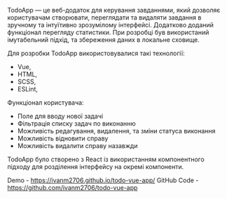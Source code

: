 TodoApp — це веб-додаток для керування завданнями, який дозволяє користувачам створювати, переглядати та видаляти завдання в зручному та інтуїтивно зрозумілому інтерфейсі. Додатково доданий функціонал перегляду статистики. При розробці був використаний імутабельний підхід, та збереження даних в локальне сховище.

Для розробки TodoApp використовувалися такі технології:
- Vue,
- HTML,
- SCSS,
- ESLint,

Функціонал користувача:
- Поле для вводу нової задачі
- Фільтрація списку задач по виконанню
- Можливість редагування, видалення, та зміни статуса виконання
- Можливість відновити справу
- Можливість видалити справу назавжди

TodoApp було створено з React із використанням компонентного підходу для розділення інтерфейсу на окремі компоненти.

Demo - https://ivanm2706.github.io/todo-vue-app/
GitHub Code - https://github.com/ivanm2706/todo-vue-app
